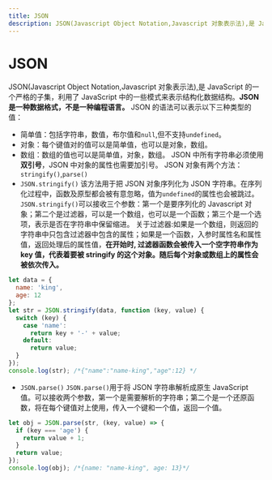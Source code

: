 ```yaml
---
title: JSON
description: JSON(Javascript Object Notation,Javascript 对象表示法),是 JavaScript 的一个严格的子集，利用了 JavaScript 中的一些模式来表示结构化数据结构。
---
```


# JSON

JSON(Javascript Object Notation,Javascript 对象表示法),是 JavaScript 的一个严格的子集，利用了 JavaScript 中的一些模式来表示结构化数据结构。**JSON 是一种数据格式，不是一种编程语言。**
JSON 的语法可以表示以下三种类型的值：

- 简单值：包括字符串，数值，布尔值和`null`,但不支持`undefined`。
- 对象：每个键值对的值可以是简单值，也可以是对象，数组。
- 数组：数组的值也可以是简单值，对象，数组。
  JSON 中所有字符串必须使用**双引号**，JSON 中对象的属性也需要加引号。
  JSON 对象有两个方法：`stringify()`,`parse()`
- `JSON.stringify()`
  该方法用于把 JSON 对象序列化为 JSON 字符串。在序列化过程中，函数及原型都会被有意忽略，值为`undefined`的属性也会被跳过。`JSON.stringify()`可以接收三个参数：第一个是要序列化的 Javascript 对象；第二个是过滤器，可以是一个数组，也可以是一个函数；第三个是一个选项，表示是否在字符串中保留缩进。
  关于过滤器:如果是一个数组，则返回的字符串中只包含过滤器中包含的属性；如果是一个函数，入参时属性名和属性值，返回处理后的属性值，**在开始时, 过滤器函数会被传入一个空字符串作为 key 值，代表着要被 stringify 的这个对象。随后每个对象或数组上的属性会被依次传入。**

```js
let data = {
  name: 'king',
  age: 12
};
let str = JSON.stringify(data, function (key, value) {
  switch (key) {
    case 'name':
      return key + '-' + value;
    default:
      return value;
  }
});
console.log(str); /*{"name":"name-king","age":12} */
```

- `JSON.parse()`
  `JSON.parse()`用于将 JSON 字符串解析成原生 JavaScript 值。可以接收两个参数，第一个是需要解析的字符串；第二个是一个还原函数，将在每个键值对上使用，传入一个键和一个值，返回一个值。

```js
let obj = JSON.parse(str, (key, value) => {
  if (key === 'age') {
    return value + 1;
  }
  return value;
});
console.log(obj); /*{name: "name-king", age: 13}*/
```
